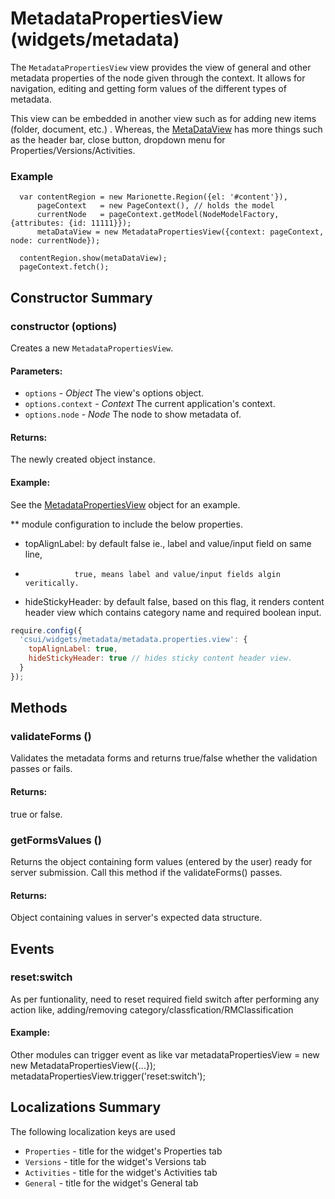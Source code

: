 # MetadataPropertiesView (widgets/metadata)

  The `MetadataPropertiesView` view provides the view of general and other metadata properties 
  of the node given through the context.  It allows for navigation, editing and getting form 
  values of the different types of metadata.

  This view can be embedded in another view such as for adding new items (folder, document, etc.)
  .  Whereas, the [MetaDataView](#) has more things such as the header bar, close button, dropdown 
  menu for Properties/Versions/Activities.

### Example

      var contentRegion = new Marionette.Region({el: '#content'}),
          pageContext   = new PageContext(), // holds the model
          currentNode   = pageContext.getModel(NodeModelFactory, {attributes: {id: 11111}});
          metaDataView = new MetadataPropertiesView({context: pageContext, node: currentNode});

      contentRegion.show(metaDataView);
      pageContext.fetch();

## Constructor Summary

### constructor (options)

  Creates a new `MetadataPropertiesView`.

#### Parameters:

* `options` - *Object* The view's options object.
* `options.context` - *Context* The current application's context.
* `options.node` - *Node* The node to show metadata of.

#### Returns:

  The newly created object instance.

#### Example:

  See the [MetadataPropertiesView](#) object for an example.

** module configuration to include the below properties.
* topAlignLabel: by default false ie., label and value/input field on same line,
*                true, means label and value/input fields algin veritically.
* hideStickyHeader: by default false, based on this flag, it renders content header view which
                 contains category name and required boolean input.

```javascript
require.config({
  'csui/widgets/metadata/metadata.properties.view': {
    topAlignLabel: true,
    hideStickyHeader: true // hides sticky content header view.
  }
});
```

## Methods

### validateForms ()

  Validates the metadata forms and returns true/false whether the validation passes or fails.

#### Returns:

  true or false.

### getFormsValues ()

  Returns the object containing form values (entered by the user) ready for server submission.
  Call this method if the validateForms() passes.

#### Returns:

  Object containing values in server's expected data structure.

## Events

### reset:switch
  
  As per funtionality, need to reset required field switch after performing any action like, adding/removing category/classfication/RMClassification
  
#### Example:
  Other modules can trigger event as like 
  var metadataPropertiesView = new new MetadataPropertiesView({...});
  metadataPropertiesView.trigger('reset:switch');

## Localizations Summary

The following localization keys are used

* `Properties` -  title for the widget's Properties tab
* `Versions` - title for the widget's Versions tab
* `Activities` -  title for the widget's Activities tab
* `General` - title for the widget's General tab
